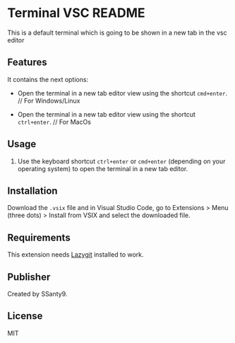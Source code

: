 # Terminal VSC README

This is a default terminal which is going to be shown in a new tab in the vsc editor

## Features

It contains the next options:

- Open the terminal in a new tab editor view using the shortcut `cmd+enter`. // For Windows/Linux  

- Open the terminal in a new tab editor view using the shortcut `ctrl+enter`. // For MacOs

## Usage

1. Use the keyboard shortcut `ctrl+enter` or `cmd+enter` (depending on your operating system) to open the terminal in a new tab editor.

## Installation

Download the `.vsix` file and in Visual Studio Code, go to Extensions > Menu (three dots) > Install from VSIX and select the downloaded file.

## Requirements

This extension needs [Lazygit](https://github.com/jesseduffield/lazygit) installed to work.

## Publisher

Created by SSanty9.

## License

MIT
